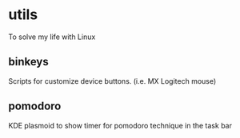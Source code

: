 # utils
To solve my life with Linux

## binkeys
Scripts for customize device buttons. (i.e. MX Logitech mouse)

## pomodoro
KDE plasmoid to show timer for pomodoro technique in the task bar
